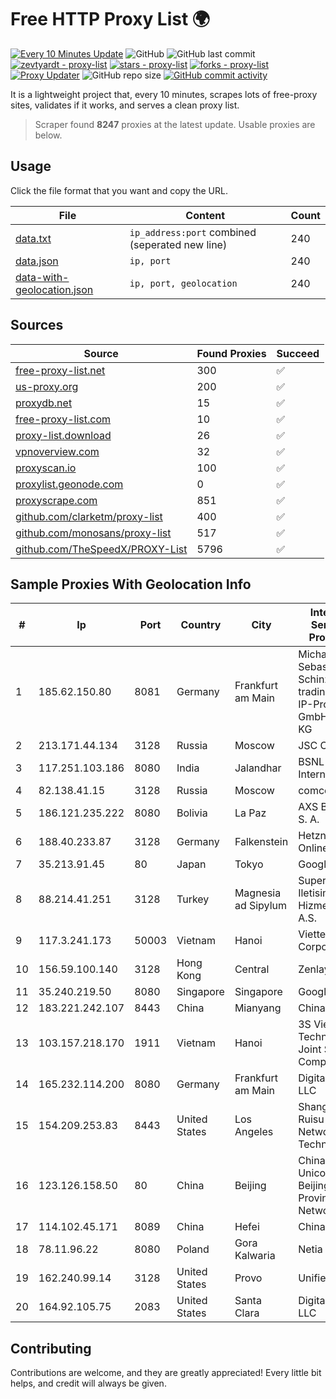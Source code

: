 
# Free HTTP Proxy List 🌍

[![Every 10 Minutes Update](https://github.com/mertguvencli/http-proxy-list/actions/workflows/main.yml/badge.svg?branch=main)](https://github.com/mertguvencli/http-proxy-list/actions/workflows/main.yml)
![GitHub](https://img.shields.io/github/license/mertguvencli/http-proxy-list)
![GitHub last commit](https://img.shields.io/github/last-commit/mertguvencli/http-proxy-list)
[![zevtyardt - proxy-list](https://img.shields.io/static/v1?label=zevtyardt&message=proxy-list&color=blue&logo=github)](https://github.com/zevtyardt/proxy-list "Go to GitHub repo")
[![stars - proxy-list](https://img.shields.io/github/stars/zevtyardt/proxy-list?style=social)](https://github.com/zevtyardt/proxy-list)
[![forks - proxy-list](https://img.shields.io/github/forks/zevtyardt/proxy-list?style=social)](https://github.com/zevtyardt/proxy-list)
[![Proxy Updater](https://github.com/zevtyardt/proxy-list/workflows/Proxy%20Updater/badge.svg)](https://github.com/zevtyardt/proxy-list/actions?query=workflow:"Proxy+Updater")
![GitHub repo size](https://img.shields.io/github/repo-size/zevtyardt/proxy-list)
[![GitHub commit activity](https://img.shields.io/github/commit-activity/m/zevtyardt/proxy-list?logo=commits)](https://github.com/zevtyardt/proxy-list/commits/main)

It is a lightweight project that, every 10 minutes, scrapes lots of free-proxy sites, validates if it works, and serves a clean proxy list.

> Scraper found **8247** proxies at the latest update. Usable proxies are below.

## Usage

Click the file format that you want and copy the URL.

|File|Content|Count|
|----|-------|-----|
|[data.txt](https://raw.githubusercontent.com/mertguvencli/http-proxy-list/main/proxy-list/data.txt)|`ip_address:port` combined (seperated new line)|240|
|[data.json](https://raw.githubusercontent.com/mertguvencli/http-proxy-list/main/proxy-list/data.json)|`ip, port`|240|
|[data-with-geolocation.json](https://raw.githubusercontent.com/mertguvencli/http-proxy-list/main/proxy-list/data-with-geolocation.json)|`ip, port, geolocation`|240|

## Sources

|Source|Found Proxies|Succeed|
|------|-------------|-------|
|[free-proxy-list.net](https://free-proxy-list.net)|300|✅|
|[us-proxy.org](https://www.us-proxy.org)|200|✅|
|[proxydb.net](http://proxydb.net)|15|✅|
|[free-proxy-list.com](https://free-proxy-list.com/?page=&port=&type%5B%5D=http&type%5B%5D=https&up_time=0&search=Search)|10|✅|
|[proxy-list.download](https://www.proxy-list.download/HTTP)|26|✅|
|[vpnoverview.com](https://vpnoverview.com/privacy/anonymous-browsing/free-proxy-servers)|32|✅|
|[proxyscan.io](https://www.proxyscan.io)|100|✅|
|[proxylist.geonode.com](https://proxylist.geonode.com/api/proxy-list?limit=300&page=1&sort_by=lastChecked&sort_type=desc&protocols=http,https)|0|✅|
|[proxyscrape.com](https://api.proxyscrape.com/v2/?request=displayproxies&protocol=http&timeout=10000&country=all&ssl=all&anonymity=all)|851|✅|
|[github.com/clarketm/proxy-list](https://raw.githubusercontent.com/clarketm/proxy-list/master/proxy-list-raw.txt)|400|✅|
|[github.com/monosans/proxy-list](https://raw.githubusercontent.com/monosans/proxy-list/main/proxies/http.txt)|517|✅|
|[github.com/TheSpeedX/PROXY-List](https://raw.githubusercontent.com/TheSpeedX/PROXY-List/master/http.txt)|5796|✅|


## Sample Proxies With Geolocation Info

|#|Ip|Port|Country|City|Internet Service Provider|
|-|--|----|-------|----|-------------------------|
|1|185.62.150.80|8081|Germany|Frankfurt am Main|Michael Sebastian Schinzel trading as IP-Projects GmbH & Co. KG|
|2|213.171.44.134|3128|Russia|Moscow|JSC Comcor|
|3|117.251.103.186|8080|India|Jalandhar|BSNL Internet|
|4|82.138.41.15|3128|Russia|Moscow|comcor.ru|
|5|186.121.235.222|8080|Bolivia|La Paz|AXS Bolivia S. A.|
|6|188.40.233.87|3128|Germany|Falkenstein|Hetzner Online GmbH|
|7|35.213.91.45|80|Japan|Tokyo|Google LLC|
|8|88.214.41.251|3128|Turkey|Magnesia ad Sipylum|Superonline Iletisim Hizmetleri A.S.|
|9|117.3.241.173|50003|Vietnam|Hanoi|Viettel Corporation|
|10|156.59.100.140|3128|Hong Kong|Central|Zenlayer Inc|
|11|35.240.219.50|8080|Singapore|Singapore|Google LLC|
|12|183.221.242.107|8443|China|Mianyang|China Mobile|
|13|103.157.218.170|1911|Vietnam|Hanoi|3S Viet Nam Technology Joint Stock Company|
|14|165.232.114.200|8080|Germany|Frankfurt am Main|DigitalOcean, LLC|
|15|154.209.253.83|8443|United States|Los Angeles|Shanghai Ruisu Network Technology|
|16|123.126.158.50|80|China|Beijing|China Unicom Beijing Province Network|
|17|114.102.45.171|8089|China|Hefei|Chinanet|
|18|78.11.96.22|8080|Poland|Gora Kalwaria|Netia SA|
|19|162.240.99.14|3128|United States|Provo|Unified Layer|
|20|164.92.105.75|2083|United States|Santa Clara|DigitalOcean, LLC|



## Contributing

Contributions are welcome, and they are greatly appreciated! Every
little bit helps, and credit will always be given.

